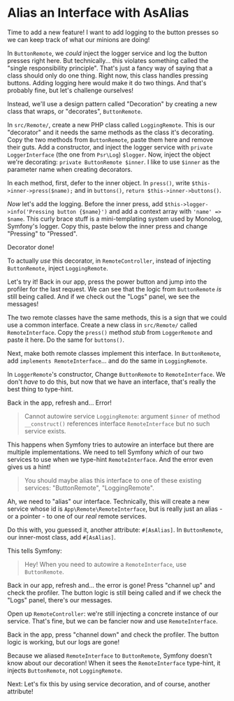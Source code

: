 # Alias an Interface with AsAlias

Time to add a new feature! I want to add logging to the button presses so
we can keep track of what our minions are doing!

In `ButtonRemote`, we *could* inject the logger service and log the button
presses right here. But technically... this violates something called the
"single responsibility principle". That's just a fancy way of saying that
a class should only do one thing. Right now, this class handles
pressing buttons. Adding logging here would make it do two things. And that's
probably fine, but let's challenge ourselves!

Instead, we'll use a design pattern called "Decoration" by
creating a new class that wraps, or "decorates", `ButtonRemote`.

In `src/Remote/`, create a new PHP class called `LoggingRemote`. This is our
"decorator" and it needs the same methods as the class it's decorating. 
Copy the two methods from `ButtonRemote`, paste them here and remove their guts.
Add a constructor, and inject the logger service with
`private LoggerInterface` (the one from `Psr\Log`) `$logger`. Now, inject the
object we're decorating: `private ButtonRemote $inner`. I like to use `$inner`
as the parameter name when creating decorators.

In each method, first, defer to the inner object. In `press()`, write
`$this->inner->press($name);` and in `buttons()`, `return $this->inner->buttons()`.

*Now* let's add the logging. Before the inner press, add
`$this->logger->info('Pressing button {$name}')` and add a context array
with `'name' => $name`. This curly brace stuff is a mini-templating system
used by Monolog, Symfony's logger. Copy this, paste below the inner press
and change "Pressing" to "Pressed".

Decorator done!

To actually *use* this decorator, in `RemoteController`, instead of injecting `ButtonRemote`,
inject `LoggingRemote`.

Let's try it! Back in our app, press the power button and jump into the profiler
for the last request. We can see that the logic from `ButtonRemote` *is* still being
called. And if we check out the "Logs" panel, we see the messages!

The two remote classes have the same methods, this is a sign that
we could use a common interface. Create a new class in `src/Remote/` called `RemoteInterface`.
Copy the `press()` method *stub* from `LoggerRemote` and paste it here.
Do the same for `buttons()`.

Next, make both remote classes implement this interface. In `ButtonRemote`, add
`implements RemoteInterface`... and do the same in `LoggingRemote`.

In `LoggerRemote`'s constructor, Change `ButtonRemote` to `RemoteInterface`. We
don't *have* to do this, but now that we have an interface, that's really the
best thing to type-hint.

Back in the app, refresh and... Error!

> Cannot autowire service `LoggingRemote`: argument `$inner` of method `__construct()`
> references interface `RemoteInterface` but no such service exists.

This happens when Symfony tries to autowire an interface but there are multiple
implementations. We need to tell Symfony *which* of our two services to use when we
type-hint `RemoteInterface`. And the error even gives us a hint!

> You should maybe alias this interface to one of these existing services:
> "ButtonRemote", "LoggingRemote".

Ah, we need to "alias" our interface. Technically, this will create a new service
whose id is `App\Remote\RemoteInterface`, but is really just an alias - or a pointer -
to one of our *real* remote services. 

Do this with, you guessed it, another attribute: `#[AsAlias]`. In `ButtonRemote`,
our inner-most class, add `#[AsAlias]`.

This tells Symfony:

> Hey! When you need to autowire a `RemoteInterface`, use `ButtonRemote`.

Back in our app, refresh and... the error is gone! Press "channel up" and check
the profiler. The button logic is still being called and if we check the "Logs" panel,
there's our messages.

Open up `RemoteController`: we're still injecting a concrete instance of our
service. That's fine, but we can be fancier now and use `RemoteInterface`.

Back in the app, press "channel down" and check the profiler. The button logic
is working, but our logs are gone!

Because we aliased `RemoteInterface` to `ButtonRemote`, Symfony doesn't know about
our decoration! When it sees the `RemoteInterface` type-hint, it injects `ButtonRemote`,
not `LoggingRemote`.

Next: Let's fix this by using service decoration, and of course, another attribute!

